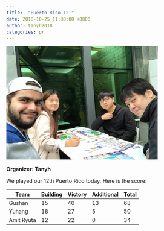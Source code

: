```yaml
---
title:  "Puerto Rico 12 "
date: 2018-10-25 11:30:00 +0800
author: tanyh2018
categories: pr
---
```


<a href="/images/pr_20181025.jpg">
<img src="/images/pr_20181025.jpg" width="400"/>
</a>

**Organizer: Tanyh** 

We played our 12th Puerto Rico today. Here is the score: 

| Team                | Building | Victory | Additional | Total |
| --------------------| -------- | ------- | ---------- | ----- |
| Gushan              | 15       | 40      | 13         | 68    |
| Yuhang              | 18       | 27      | 5          | 50    |
| Amit Ryuta          | 12       | 22      | 0          | 34    |
